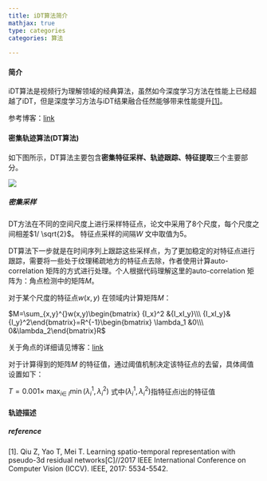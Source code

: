 ```yaml
---
title: iDT算法简介
mathjax: true
type: categories
categories: 算法
 
---
```


#### 简介

​     iDT算法是视频行为理解领域的经典算法，虽然如今深度学习方法在性能上已经超越了iDT，但是深度学习方法与iDT结果融合任然能够带来性能提升[[1]](http://openaccess.thecvf.com/content_iccv_2017/html/Qiu_Learning_Spatio-Temporal_Representation_ICCV_2017_paper.html)。

参考博客：[link](http://blog.csdn.net/wzmsltw/article/details/53023363)

#### 密集轨迹算法(DT算法)

如下图所示，DT算法主要包含**密集特征采样、轨迹跟踪、特征提取**三个主要部分。

![](http://ofltv9hb9.bkt.clouddn.com/20161103_DT_1.jpg)

##### 密集采样

DT方法在不同的空间尺度上进行采样特征点，论文中采用了8个尺度，每个尺度之间相差$1/ \sqrt{2}$。 特征点采样的间隔$W$ 文中取值为5。

DT算法下一步就是在时间序列上跟踪这些采样点，为了更加稳定的对特征点进行跟踪，需要将一些处于纹理稀疏地方的特征点去除，作者使用计算auto-correlation 矩阵的方式进行处理。个人根据代码理解这里的auto-correlation 矩阵为：角点检测中的矩阵$M$。

对于某个尺度的特征点$w(x,y)$ 在领域内计算矩阵$M$：

$M=\sum_{x,y}^{}w(x,y)\begin{bmatrix} {I_x}^2 &{I_xI_y}\\\ {I_xI_y}&{I_y}^2\end{bmatrix}=R^{-1}\begin{bmatrix} \lambda_1 &0\\\ 0&\lambda_2\end{bmatrix}R$

关于角点的详细请见博客：[link](http://blog.csdn.net/xiaowei_cqu/article/details/7805206)

对于计算得到的矩阵$M$ 的特征值，通过阈值机制决定该特征点的去留，具体阈值设置如下：

$T=0.001\times \ \max_{i\in\ I}\min({\lambda_i}^1,{\lambda_i}^2)$   式中$({\lambda_i}^1,{\lambda_i}^2)$指特征点i出的特征值

#### 轨迹描述



##### reference

[1]. Qiu Z, Yao T, Mei T. Learning spatio-temporal representation with pseudo-3d residual networks[C]//2017 IEEE International Conference on Computer Vision (ICCV). IEEE, 2017: 5534-5542.